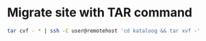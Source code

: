 # Migrate site with TAR command

```bash
tar cvf - * | ssh -C user@remotehost 'cd kataloog && tar xvf -'
```
